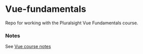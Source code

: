 # Vue-fundamentals
Repo for working with the Pluralsight Vue Fundamentals course.

### Notes
See [Vue course notes](https://github.com/shiftunion/vue-jun-proto/blob/master/Vue-Notes.md)